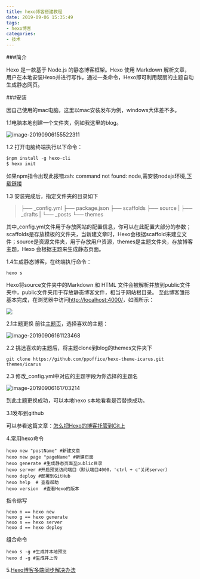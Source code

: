 ```yaml
---
title: hexo博客搭建教程
date: 2019-09-06 15:35:49
tags: 
- hexo博客
categories: 
- 技术
---
```


###简介

Hexo 是一款基于 Node.js 的静态博客框架。Hexo 使用 Markdown 解析文章，用户在本地安装Hexo并进行写作，通过一条命令，Hexo即可利用靓丽的主题自动生成静态网页。

<!--more-->

###安装

因自己使用的mac电脑，这里以mac安装发布为例，windows大体差不多。

1.1电脑本地创建一个文件夹，例如我这里的blog。

![image-20190906155522311](http://pxebjkhug.bkt.clouddn.com/image-20190906155522311.png)

1.2 打开电脑终端执行以下命令：

```go
$npm install -g hexo-cli
$ hexo init
```

如果npm指令出现此报错zsh: command not found: node,需安装nodejs环境,[下载链接](https://nodejs.org/en/)

1.3 安装完成后，指定文件夹的目录如下

>├── _config.yml
>├── package.json
>├── scaffolds
>├── source
>|   ├── _drafts
>|   └── _posts
>└── themes

其中_config.yml文件用于存放网站的配置信息，你可以在此配置大部分的参数；scaffolds是存放模板的文件夹，当新建文章时，Hexo会根据scaffold来建立文件；source是资源文件夹，用于存放用户资源，themes是主题文件夹，存放博客主题，Hexo 会根据主题来生成静态页面。

1.4生成静态博客，在终端执行命令：

```
hexo s
```

Hexo将source文件夹中的Markdown 和 HTML 文件会被解析并放到public文件夹中，public文件夹用于存放静态博客文件，相当于网站根目录。
至此博客雏形基本完成，在浏览器中访问[http://localhost:4000/](http://localhost:4000/)，如图所示：

![](https://ss0.bdstatic.com/70cFuHSh_Q1YnxGkpoWK1HF6hhy/it/u=3978970935,3920842589&fm=11&gp=0.jpg)

2.1主题更换 前往[主题页](https://hexo.io/themes/)，选择喜欢的主题：

![image-20190906161123468](http://pxebjkhug.bkt.clouddn.com/image-20190906161123468.png)

2.2 挑选喜欢的主题后，将主题clone到blog的themes文件夹下

```
git clone https://github.com/ppoffice/hexo-theme-icarus.git themes/icarus
```

2.3 修改_config.yml中对应的主题字段为你选择的主题名

![image-20190906161703214](http://pxebjkhug.bkt.clouddn.com/image-20190906161703214.png)

到此主题更换成功，可以本地hexo s本地看看是否替换成功。



3.1发布到github

可以参看这篇文章：[怎么把Hexo的博客托管到Git上](https://www.jianshu.com/p/4f3e1b6d1ca5)



4.常用hexo命令

```
hexo new "postName" #新建文章
hexo new page "pageName" #新建页面
hexo generate #生成静态页面至public目录
hexo server #开启预览访问端口（默认端口4000，'ctrl + c'关闭server）
hexo deploy #部署到GitHub
hexo help  # 查看帮助
hexo version  #查看Hexo的版本
```

指令缩写

```
hexo n == hexo new
hexo g == hexo generate
hexo s == hexo server
hexo d == hexo deploy
```

组合命令

```
hexo s -g #生成并本地预览
hexo d -g #生成并上传
```



5.[Hexo博客多端同步解决办法](https://segmentfault.com/a/1190000019459014?utm_source=tag-newest)